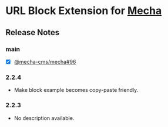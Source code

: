 URL Block Extension for [Mecha](https://github.com/mecha-cms/mecha)
===================================================================

Release Notes
-------------

### main

 - [x] [@mecha-cms/mecha#96](https://github.com/mecha-cms/mecha/issues/96)

### 2.2.4

 - Make block example becomes copy-paste friendly.

### 2.2.3

 - No description available.
